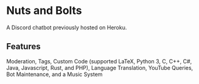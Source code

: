 # Nuts and Bolts
A Discord chatbot previously hosted on Heroku.

## Features
Moderation, Tags, Custom Code (supported LaTeX, Python 3, C, C++, C#, Java, Javascript, Rust, and PHP), Language Translation, YouTube Queries, Bot Maintenance, and a Music System
